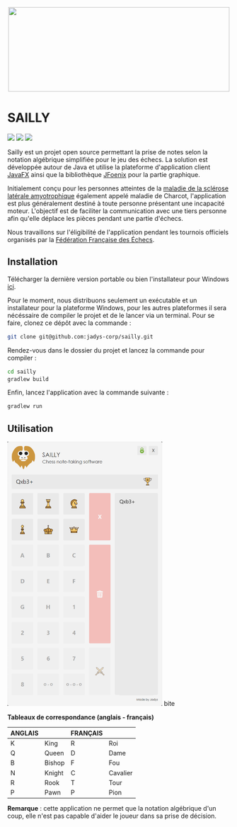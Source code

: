 
<p align="center"><img src="https://imgur.com/TzJhj0v.png" width="500" height="191"></p>

# SAILLY

![](https://img.shields.io/badge/version-0.1-blue) ![](https://img.shields.io/badge/utilisation%20en%20club-oui-green) ![](https://img.shields.io/badge/utilisation%20en%20tournois-travail%20en%20cours-red)

Sailly est un projet open source permettant la prise de notes selon la notation algébrique simplifiée pour le jeu des échecs. La solution est développée autour de Java et utilise la plateforme d'application client [JavaFX](https://openjfx.io/) ainsi que la bibliothèque [JFoenix](https://github.com/sshahine/JFoenix) pour la partie graphique.

Initialement conçu pour les personnes atteintes de la [maladie  de la sclérose latérale amyotrophique](https://www.inserm.fr/information-en-sante/dossiers-information/sclerose-laterale-amyotrophique-sla-maladie-charcot) également appelé maladie de Charcot, l'application est plus généralement destiné à toute personne présentant une incapacité moteur. L'objectif est de faciliter la communication avec une tiers personne afin qu'elle déplace les pièces pendant une partie d'échecs.

Nous travaillons sur l'éligibilité de l'application pendant les tournois officiels organisés par la [Fédération Française des Échecs](http://www.echecs.asso.fr/).

## Installation

Télécharger la dernière version portable ou bien l'installateur pour Windows [ici](https://github.com/jadys-corp/sailly/releases/).

Pour le moment, nous distribuons seulement un exécutable et un installateur pour la plateforme Windows, pour les autres plateformes il sera nécéssaire de compiler le projet et de le lancer via un terminal. Pour se faire, clonez ce dépôt avec la commande :

```bash
git clone git@github.com:jadys-corp/sailly.git
```

Rendez-vous dans le dossier du projet et lancez la commande pour compiler :

```bash
cd sailly
gradlew build
```

Enfin, lancez l'application avec la commande suivante :

```bash
gradlew run
```

## Utilisation

 <img src=".github/assets/example.png" width="350" height="597">  bite



**Tableaux de correspondance (anglais - français)**

| ANGLAIS |        | FRANÇAIS |          |
| ------- | ------ | -------- | -------- |
| K       | King   | R        | Roi      |
| Q       | Queen  | D        | Dame     |
| B       | Bishop | F        | Fou      |
| N       | Knight | C        | Cavalier |
| R       | Rook   | T        | Tour     |
| P       | Pawn   | P        | Pion     |



**Remarque** : cette application ne permet que la notation algébrique d'un coup, elle n'est pas capable d'aider le joueur dans sa prise de décision.
